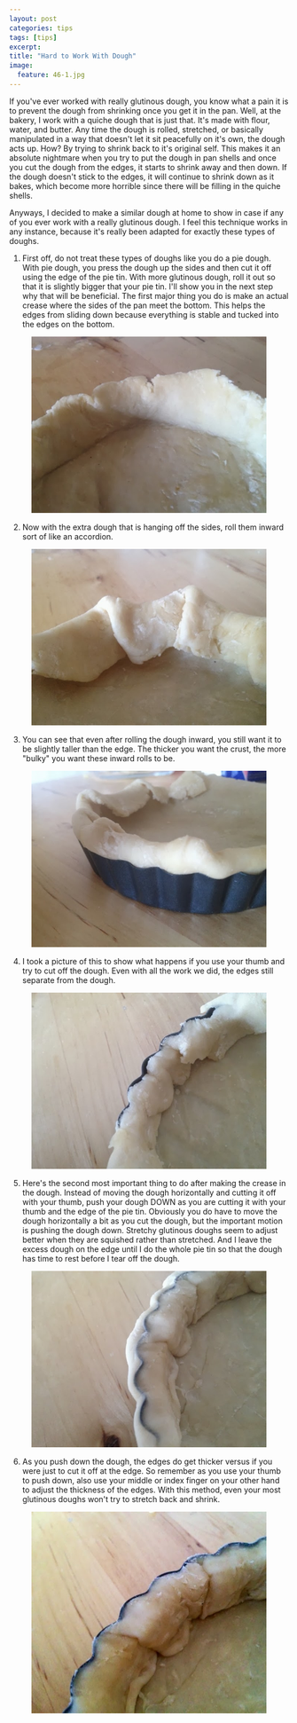 ```yaml
---
layout: post
categories: tips
tags: [tips]
excerpt: 
title: "Hard to Work With Dough"
image:
  feature: 46-1.jpg
---
```


If you've ever worked with really glutinous dough, you know what a pain it is to prevent the dough from shrinking once you get it in the pan.  Well, at the bakery, I work with a quiche dough that is just that.  It's made with flour, water, and butter.  Any time the dough is rolled, stretched, or basically manipulated in a way that doesn't let it sit peacefully on it's own, the dough acts up.  How?  By trying to shrink back to it's original self.  This makes it an absolute nightmare when you try to put the dough in pan shells and once you cut the dough from the edges, it starts to shrink away and then down.  If the dough doesn't stick to the edges, it will continue to shrink down as it bakes, which become more horrible since there will be filling in the quiche shells.

Anyways, I decided to make a similar dough at home to show in case if any of you ever work with a really glutinous dough.  I feel this technique works in any instance, because it's really been adapted for exactly these types of doughs.

1. First off, do not treat these types of doughs like you do a pie dough.  With pie dough, you press the dough up the sides and then cut it off using the edge of the pie tin.  With more glutinous dough, roll it out so that it is slightly bigger that your pie tin.  I'll show you in the next step why that will be beneficial.  The first major thing you do is make an actual crease where the sides of the pan meet the bottom.  This helps the edges from sliding down because everything is stable and tucked into the edges on the bottom.

<figure> <img src='/images/46-2.jpg'> </figure>

2. Now with the extra dough that is hanging off the sides, roll them inward sort of like an accordion.

<figure> <img src='/images/46-3.jpg'> </figure>

3. You can see that even after rolling the dough inward, you still want it to be slightly taller than the edge.  The thicker you want the crust, the more "bulky" you want these inward rolls to be.

<figure> <img src='/images/46-4.jpg'> </figure>

4. I took a picture of this to show what happens if you use your thumb and try to cut off the dough.  Even with all the work we did, the edges still separate from the dough. 

<figure> <img src='/images/46-5.jpg'> </figure>

5. Here's the second most important thing to do after making the crease in the dough.  Instead of moving the dough horizontally and cutting it off with your thumb, push your dough DOWN as you are cutting it with your thumb and the edge of the pie tin. Obviously you do have to move the dough horizontally a bit as you cut the dough, but the important motion is pushing the dough down.  Stretchy glutinous doughs seem to adjust better when they are squished rather than stretched.  And I leave the excess dough on the edge until I do the whole pie tin so that the dough has time to rest before I tear off the dough.

<figure> <img src='/images/46-6.jpg'> </figure>

6. As you push down the dough, the edges do get thicker versus if you were just to cut it off at the edge.  So remember as you use your thumb to push down, also use your middle or index finger on your other hand to adjust the thickness of the edges.  With this method, even your most glutinous doughs won't try to stretch back and shrink.

<figure> <img src='/images/46-7.jpg'> </figure>